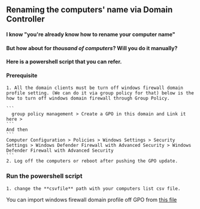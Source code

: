 ## Renaming the computers' name via Domain Controller

#### I know "you're already know how to rename your computer name"
####   But how about for ***thousand of computers***? Will you do it manually?

#### Here is a powershell script that you can refer.

#### Prerequisite
    1. All the domain clients must be turn off windows firewall domain profile setting. (We can do it via group policy for that) below is the how to turn off windows domain firewall through Group Policy.

    ```
      group policy management > Create a GPO in this domain and Link it here >
    ```
    And then
    ```
    Computer Configuration > Policies > Windows Settings > Security Settings > Windows Defender Firewall with Advanced Security > Windows Defender Firewall with Advanced Security
    ```
    2. Log off the computers or reboot after pushing the GPO update.

### Run the powershell script
    1. change the **csvfile** path with your computers list csv file.

You can import windows firewall domain profile off GPO from [this file](./domain-profile-off-GPO.wfw)